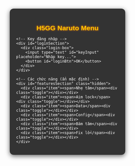 <!DOCTYPE html>
<html lang="vi">
<head>
  <meta charset="UTF-8">
  <title>Menu Naruto H5GG</title>
  <style>
    body {
      margin: 0;
      padding: 0;
      height: 100vh;
      display: flex;
      justify-content: center;
      align-items: center;
      font-family: Arial, sans-serif;
    }
    .menu {
      width: 320px;
      background: rgba(0,0,0,0.8);
      border-radius: 12px;
      padding: 20px;
      color: white;
      backdrop-filter: blur(5px);
      box-shadow: 0 4px 15px rgba(0,0,0,0.6);
    }
    .menu h2 {
      text-align: center;
      margin-bottom: 15px;
      color: #ffcc00;
      text-shadow: 0 0 5px #ff6600;
    }
    .login-box {
      display: flex;
      gap: 5px;
      margin-bottom: 15px;
    }
    .login-box input {
      flex: 1;
      padding: 6px;
      border-radius: 5px;
      border: none;
      outline: none;
    }
    .login-box button {
      padding: 6px 10px;
      border: none;
      border-radius: 5px;
      background: #ff6600;
      color: white;
      cursor: pointer;
    }
    .login-box button:hover {
      background: #ff3300;
    }
    .hidden {
      display: none;
    }
    .item {
      display: flex;
      justify-content: space-between;
      align-items: center;
      margin: 10px 0;
    }
    .toggle {
      width: 40px;
      height: 20px;
      border-radius: 20px;
      background: #555;
      position: relative;
      cursor: pointer;
    }
    .toggle::before {
      content: "";
      position: absolute;
      top: 2px;
      left: 2px;
      width: 16px;
      height: 16px;
      border-radius: 50%;
      background: white;
      transition: all 0.3s;
    }
    .toggle.active {
      background: #ff6600;
    }
    .toggle.active::before {
      transform: translateX(20px);
    }
  </style>
</head>
<body>
  <div class="menu">
    <h2>H5GG Naruto Menu</h2>

    <!-- Key đăng nhập -->
    <div id="loginSection">
      <div class="login-box">
        <input type="text" id="keyInput" placeholder="Nhập key...">
        <button id="loginBtn">OK</button>
      </div>
    </div>

    <!-- Các chức năng (ẩn mặc định) -->
    <div id="featuresSection" class="hidden">
      <div class="item"><span>Nhẹ tâm</span><div class="toggle"></div></div>
      <div class="item"><span>Aim lock</span><div class="toggle"></div></div>
      <div class="item"><span>Data</span><div class="toggle"></div></div>
      <div class="item"><span>Config</span><div class="toggle"></div></div>
      <div class="item"><span>Bám tâm</span><div class="toggle"></div></div>
      <div class="item"><span>Fix lố</span><div class="toggle"></div></div>
    </div>
  </div>

  <script>
    // Toggle switch
    document.querySelectorAll('.toggle').forEach(toggle => {
      toggle.addEventListener('click', () => {
        toggle.classList.toggle('active');
      });
    });

    // Check key đăng nhập
    document.getElementById("loginBtn").addEventListener("click", function() {
      let key = document.getElementById("keyInput").value.trim();
      if (key === "naruto123") {
        alert("✅ Đăng nhập thành công!");
        document.getElementById("loginSection").classList.add("hidden");
        document.getElementById("featuresSection").classList.remove("hidden");
      } else {
        alert("❌ Key sai, vui lòng thử lại.");
      }
    });
  </script>
</body>
</html>
